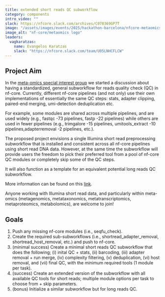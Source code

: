```yaml
---
title: extended short reads QC subworkflow
category: components
intro_video: ""
slack: https://nfcore.slack.com/archives/C070369GP7T
image: "/assets/images/events/2025/hackathon-barcelona/nfcore-metaomics_logo.png"
image_alt: "nf-core/metaomics logo"
leaders:
  vagkaratzas:
    name: Evangelos Karatzas
    slack: "https://nfcore.slack.com/team/U05LNHCFLCW"
---
```


## Project Aim

In the [meta-omics special interest group](https://nf-co.re/special-interest-groups/meta-omics) we started a discussion about having a standardized, general subworkflow for reads quality check (QC) in nf-core.
Currently, different nf-core pipelines (and not only) use their own implementations of essentially the same QC steps: stats, adapter clipping, paired-end merging, umi-detection deduplication etc.

For example, some modules are shared across multiple pipelines, and are used widely (e.g., fastqc -73 pipelines, fastp -22 pipelines) while others are used in fewer pipelines (e.g., trimgalore -15 pipelines, umitools_extract -10 pipelines,adapterremoval -2 pipelines, etc.).

The proposed project envisions a single Illumina short read preprocessing subworkflow that is installed and consistent across all nf-core pipelines using short read DNA data. However, at the same time the subworkflow will provide users the freedom to pick their preferred tool from a pool of nf-core QC modules or completely skip some of the QC steps.

It will also function as a template for an equivalent potential long reads QC subworkflow.

More information can be found on this [link](https://hackmd.io/@nf-core/S1NVXogilg).

Anyone working with Illumina short read data, and particularly within meta-omics (metagenomics, metataxonomics, metatranscriptomics, metaproteomics, metabolomics), are welcome to join!

## Goals

1. Push any missing nf-core modules (i.e., seqfu_check).
2. Create the required sub-subworkflows (i.e., shortread_adapter_removal, shortread_host_removal, etc.) and push to nf-core.
3. (minimal success) Create a minimal short reads QC subworkflow that does the following; (i) inital QC + stats, (ii) barcoding, (iii) adapter removal + run merge, (iv) complexity filtering, (v) deduplication, (vi) host removal, and (vii) final QC, with the minimum required tools (1 module per task).
4. (success) Create an extended version of the subworkflow with all available QC tools for short reads; multiple module options per task to choose from + skip parameters.
5. (bonus) Initialize a similar subworkflow but for long reads QC.
